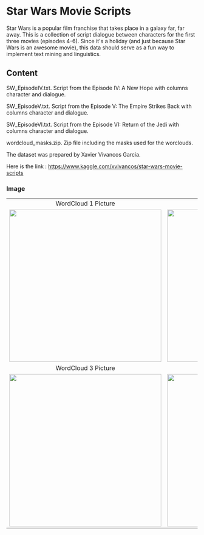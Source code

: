 # Star Wars Movie Scripts

Star Wars is a popular film franchise that takes place in a galaxy far, far away. This is a collection of script dialogue between characters for the first three movies (episodes 4-6). Since it's a holiday (and just because Star Wars is an awesome movie), this data should serve as a fun way to implement text mining and linguistics.

## Content
SW_EpisodeIV.txt. Script from the Episode IV: A New Hope with columns character and dialogue.

SW_EpisodeV.txt. Script from the Episode V: The Empire Strikes Back with columns character and dialogue.

SW_EpisodeVI.txt. Script from the Episode VI: Return of the Jedi with columns character and dialogue.

wordcloud_masks.zip. Zip file including the masks used for the worclouds.

The dataset was prepared by Xavier Vivancos Garcia.

Here is the link : https://www.kaggle.com/xvivancos/star-wars-movie-scripts

### Image

<table style="border: 0px;">
  <tr>
     <td align="center"> WordCloud 1 Picture </td>
     <td align="center"> WordCloud 2 Picture </td>
  </tr>
  <tr>
    <td><img width="400" height="400" src ="https://github.com/Rapter1990/Star-Wars-Movie-Scripts/blob/master/images/image4.png"></td>
    <td><img width="400" height="400" src ="https://github.com/Rapter1990/Star-Wars-Movie-Scripts/blob/master/images/image5.png"></td>
  </tr>
  <tr>
     <td align="center"> WordCloud 3 Picture </td>
     <td align="center"> WordCloud 4 Picture </td>
  </tr>
  <tr>
    <td><img width="400" height="400" src ="https://github.com/Rapter1990/Star-Wars-Movie-Scripts/blob/master/images/image6.png"></td>
    <td><img width="400" height="400" src ="https://github.com/Rapter1990/Star-Wars-Movie-Scripts/blob/master/images/image7.png"></td>
  </tr>
 </table>
